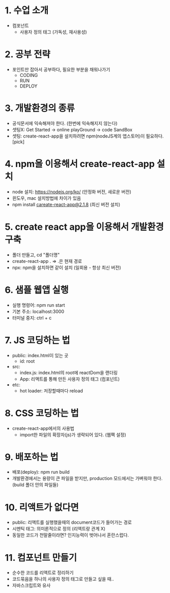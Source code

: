 # 1. 수업 소개
- 컴포넌트
  - 사용자 정의 태그 (가독성, 재사용성)

# 2. 공부 전략
- 포인트만 잡아서 공부하다, 필요한 부분을 채워나가기
  - CODING
  - RUN
  - DEPLOY

# 3. 개발환경의 종류
- 공식문서에 익숙해져야 한다. (한번에 익숙해지지 않는다)
- 셋팅X: Get Started -> online playGround -> code SandBox
- 셋팅: create-react-app을 설치하려면 npm(nodeJS계의 앱스토어)이 필요하다. [pick]

# 4. npm을 이용해서 create-react-app 설치
- node 설치: https://nodejs.org/ko/ (안정화 버전, 새로운 버전)
- 윈도우, mac 설치방법에 차이가 있음
- npm install careate-react-app@2.1.8 (최신 버전 설치)

# 5. create react app을 이용해서 개발환경구축
- 폴더 만들고, cd "폴더명"
- create-react-app . => .은 현재 경로
- npx: npm을 설치하면 같이 설치 (일회용 - 항상 최신 버전)

# 6. 샘플 웹앱 실행
- 실행 명령어: npm run start
- 기본 주소: localhost:3000
- 터미널 중지: ctrl + c

# 7. JS 코딩하는 법
- public: index.html이 있는 곳
  - id: root
- src: 
  - index.js: index.html의 root에 reactDom을 랜더링
  - App: 리액트를 통해 만든 사용자 정의 태그 (컴포넌트)
- etc:
  - hot loader: 저장할때마다 reload

# 8. CSS 코딩하는 법
- create-react-app에서의 사용법
  - import한 파일의 확장자(js)가 생략되어 있다. (웹팩 설정)

# 9. 배포하는 법
- 배포(deploy): npm run build
- 개발환경에서는 용량이 큰 파일을 받지만, production 모드에서는 가벼워야 한다. (build 폴더 안의 파일들)

# 10. 리액트가 없다면
- public: 리액트를 실행했을때의 document코드가 들어가는 경로
- 시멘틱 태그: 의미론적으로 정의 (리액트랑 관계 X)
- 동일한 코드가 천말줄이라면? 인지능력이 벗어나서 혼란스럽다.

# 11. 컴포넌트 만들기
- 순수한 코드를 리액트로 정리하기
- 코드묶음을 하나의 사용자 정의 태그로 만들고 싶을 때..
- 자바스크립트와 유사